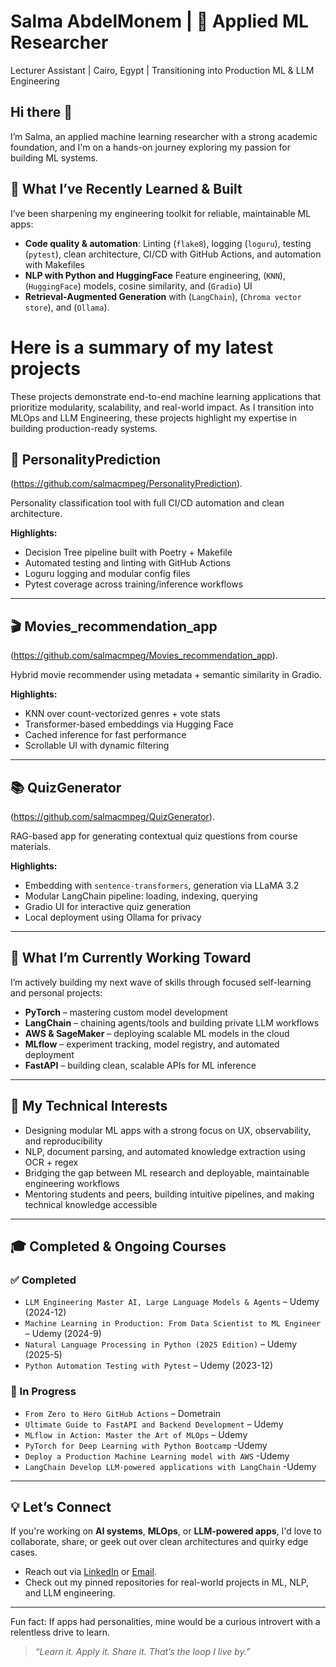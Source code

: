 
# Salma AbdelMonem | 🧪 Applied ML Researcher

Lecturer Assistant | Cairo, Egypt | Transitioning into Production ML & LLM Engineering

## Hi there 👋

I’m Salma, an applied machine learning researcher with a strong academic foundation, and I'm on a hands-on journey exploring my passion for building ML systems.

## 🔧 What I’ve Recently Learned & Built

I’ve been sharpening my engineering toolkit for reliable, maintainable ML apps:

- **Code quality & automation**: Linting (`flake8`), logging (`loguru`), testing (`pytest`), clean architecture, CI/CD with GitHub Actions, and automation with Makefiles
- **NLP with Python and HuggingFace** Feature engineering, (`KNN`), (`HuggingFace`) models, cosine similarity, and  (`Gradio`) UI
- **Retrieval-Augmented Generation** with (`LangChain`), (`Chroma vector store`), and (`Ollama`).

# Here is a summary of my latest projects
These projects demonstrate end-to-end machine learning applications that prioritize modularity, scalability, and real-world impact. As I transition into MLOps and LLM Engineering, these projects highlight my expertise in building production-ready systems.

## 🧠 PersonalityPrediction  

(https://github.com/salmacmpeg/PersonalityPrediction).

Personality classification tool with full CI/CD automation and clean architecture.

**Highlights:**
- Decision Tree pipeline built with Poetry + Makefile
- Automated testing and linting with GitHub Actions
- Loguru logging and modular config files
- Pytest coverage across training/inference workflows

---

## 🎬 Movies_recommendation_app 

(https://github.com/salmacmpeg/Movies_recommendation_app).

Hybrid movie recommender using metadata + semantic similarity in Gradio.

**Highlights:**
- KNN over count-vectorized genres + vote stats
- Transformer-based embeddings via Hugging Face
- Cached inference for fast performance
- Scrollable UI with dynamic filtering

---
## 📚 QuizGenerator 

(https://github.com/salmacmpeg/QuizGenerator).

RAG-based app for generating contextual quiz questions from course materials.

**Highlights:**
- Embedding with `sentence-transformers`, generation via LLaMA 3.2
- Modular LangChain pipeline: loading, indexing, querying
- Gradio UI for interactive quiz generation
- Local deployment using Ollama for privacy

---
## 🚀 What I’m Currently Working Toward

I’m actively building my next wave of skills through focused self-learning and personal projects:

-  **PyTorch** – mastering custom model development
-  **LangChain** – chaining agents/tools and building private LLM workflows
-  **AWS & SageMaker** – deploying scalable ML models in the cloud
-  **MLflow** – experiment tracking, model registry, and automated deployment
-  **FastAPI** – building clean, scalable APIs for ML inference
---

## 🎯 My Technical Interests

- Designing modular ML apps with a strong focus on UX, observability, and reproducibility
- NLP, document parsing, and automated knowledge extraction using OCR + regex
- Bridging the gap between ML research and deployable, maintainable engineering workflows
- Mentoring students and peers, building intuitive pipelines, and making technical knowledge accessible

---
## 🎓 Completed & Ongoing Courses

### ✅ Completed
- `LLM Engineering Master AI, Large Language Models & Agents` – Udemy (2024-12)
- `Machine Learning in Production: From Data Scientist to ML Engineer` – Udemy (2024-9)
- `Natural Language Processing in Python (2025 Edition)` – Udemy (2025-5)
- `Python Automation Testing with Pytest` – Udemy (2023-12)

### 🚧 In Progress
- `From Zero to Hero GitHub Actions` – Dometrain
- `Ultimate Guide to FastAPI and Backend Development` – Udemy
- `MLflow in Action: Master the Art of MLOps` – Udemy 
- `PyTorch for Deep Learning with Python Bootcamp` -Udemy
- `Deploy a Production Machine Learning model with AWS` -Udemy
- `LangChain Develop LLM-powered applications with LangChain` -Udemy
---


## 💡 Let’s Connect

If you're working on **AI systems**, **MLOps**, or **LLM-powered apps**, I'd love to collaborate, share, or geek out over clean architectures and quirky edge cases.

- Reach out via [LinkedIn](https://www.linkedin.com/in/salma-abdelmotaleb-27911692/) or [Email](salmacmpeg@gmail.com).
- Check out my pinned repositories for real-world projects in ML, NLP, and LLM engineering.

---
Fun fact: If apps had personalities, mine would be a curious introvert with a relentless drive to learn.
> _“Learn it. Apply it. Share it. That’s the loop I live by.”_
